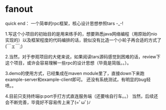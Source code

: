 # fanout
quick end：
一个简单的rpc框架，核心设计思想参照tars -_-!

1.写这个小项目的初始目的是用来练手的，想要熟悉java网络编程（用原始的nio实现的）以及框架程度的代码编排的话，貌似没有比造一个小轮子再合适的方式了(￣ェ￣;)

2.当然，对于参观项目的大佬来说，如果阅读tars源码感觉到困难的话，review下这个项目，或许会容易理解一些rpc的设计思想（毕竟是简版。。）。

3.demo的使用方式，已经集成在maven module里了，直接down下来跑example-server和example-client即可。
还没有系统测试，有明显的bug轻喷。。

4.目前只支持终端ip:port手打方式直连服务端（还要啥自行车。。）
当然，后续还会不断完善，毕竟好不容易传上来了(=ﾟωﾟ)ﾉ

